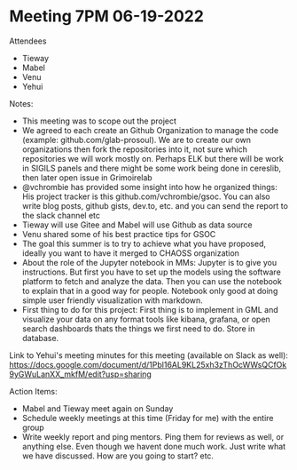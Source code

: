 # Meeting 7PM 06-19-2022

Attendees
- Tieway
- Mabel
- Venu
- Yehui


Notes:
- This meeting was to scope out the project
- We agreed to each create an Github Organization to manage the code (example: github.com/glab-prosoul). We are to create our own organizations then fork the repositories into it, not sure which repositories we will work mostly on. Perhaps ELK but there will be work in SIGILS panels and there might be some work being done in cereslib, then later open issue in Grimoirelab
- @vchrombie has provided some insight into how he organized things: His project tracker is this github.com/vchrombie/gsoc. You can also write blog posts, github gists, dev.to, etc. and you can send the report to the slack channel etc
- Tieway will use Gitee and Mabel will use Github as data source
- Venu shared some of his best practice tips for GSOC
- The goal this summer is to try to achieve what you have proposed, ideally you want to have it merged to CHAOSS organization
- About the role of the Jupyter notebook in MMs: Jupyter is to give you instructions. But first you have to set up the models using the software platform to fetch and analyze the data. Then you can use the notebook to explain that in a good way for people. Notebook only good at doing simple user friendly visualization with markdown. 
- First thing to do for this project: First thing is to implement in GML and visualize your data on any format tools like kibana, grafana, or open search dashboards thats the things we first need to do. Store in database. 


Link to Yehui's meeting minutes for this meeting (available on Slack as well):  https://docs.google.com/document/d/1Pbl16AL9KL25xh3zThOcWWsQCfOk9yGWuLanXX_mkfM/edit?usp=sharing

Action Items:
- Mabel and Tieway meet again on Sunday
- Schedule weekly meetings at this time (Friday for me) with the entire group
- Write weekly report and ping mentors. Ping them for reviews as well, or anything else. Even though we havent done much work. Just write what we have discussed. How are you going to start? etc.

